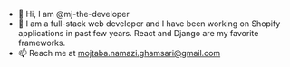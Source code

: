 - 👋 Hi, I am @mj-the-developer
- 👀 I am a full-stack web developer and I have been working on Shopify applications in past few years. React and Django are my favorite frameworks.
- 📫 Reach me at mojtaba.namazi.ghamsari@gmail.com

<!---
mj-the-developer/mj-the-developer is a ✨ special ✨ repository because its `README.md` (this file) appears on your GitHub profile.
You can click the Preview link to take a look at your changes.
--->
